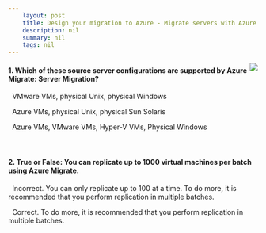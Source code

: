 ```yaml
---
    layout: post
    title: Design your migration to Azure - Migrate servers with Azure Migrate
    description: nil
    summary: nil
    tags: nil
---
```



 <a target="_blank" href="https://docs.microsoft.com/en-us/learn/modules/design-your-migration-to-azure/4-migrate-servers/"><i class="fas fa-external-link-alt"></i> </a>
 <img align="right" src="https://docs.microsoft.com/en-us/learn/achievements/design-your-migration-to-azure.svg">
####  1. Which of these source server configurations are supported by Azure Migrate: Server Migration?


<i class='far fa-square'></i> &nbsp;&nbsp;VMware VMs, physical Unix, physical Windows

<i class='far fa-square'></i> &nbsp;&nbsp;Azure VMs, physical Unix, physical Sun Solaris

<i class='fas fa-check-square' style='color: Dodgerblue;'></i> &nbsp;&nbsp;Azure VMs, VMware VMs, Hyper-V VMs, Physical Windows
<br />
<br />
<br />

####  2. True or False: You can replicate up to 1000 virtual machines per batch using Azure Migrate.


<i class='fas fa-check-square' style='color: Dodgerblue;'></i> &nbsp;&nbsp;Incorrect. You can only replicate up to 100 at a time. To do more, it is recommended that you perform replication in multiple batches.

<i class='far fa-square'></i> &nbsp;&nbsp;Correct. To do more, it is recommended that you perform replication in multiple batches.
<br />
<br />
<br />
